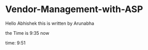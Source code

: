 # Vendor-Management-with-ASP
Hello Abhishek this is written by Arunabha


the Time is 9:35 now


time: 9:51
